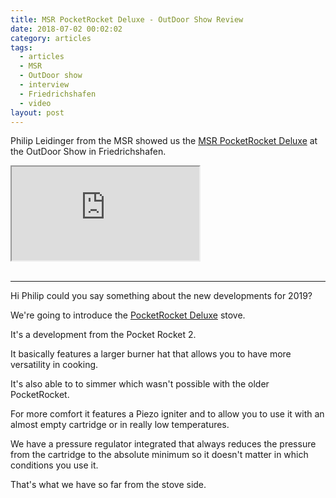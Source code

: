 ```yaml
---
title: MSR PocketRocket Deluxe - OutDoor Show Review
date: 2018-07-02 00:02:02
category: articles
tags:
  - articles
  - MSR
  - OutDoor show
  - interview
  - Friedrichshafen
  - video
layout: post
---
```


Philip Leidinger from the MSR showed us the <a href="https://amzn.to/2tKENzS" rel="nofollow">MSR PocketRocket Deluxe</a> at the OutDoor Show in Friedrichshafen.

<div class="embed-responsive embed-responsive-16by9">
    <iframe class="embed-responsive-item" src="https://www.youtube.com/embed/eSqYvleirkI"></iframe>
</div>
<br>
<!--more-->

---

Hi Philip could you say something about the new developments for 2019?

We're going to introduce the <a href="https://amzn.to/2tKENzS" rel="nofollow">PocketRocket Deluxe</a> stove.

It's a development from the Pocket Rocket 2.

It basically features a larger burner hat that allows you to have more versatility in cooking.

It's also able to to simmer which wasn't possible with the older PocketRocket.

For more comfort it features a Piezo igniter and to allow you to use it with an almost empty cartridge or in really low temperatures.

We have a pressure regulator integrated that always reduces the pressure from the cartridge to the absolute minimum so it doesn't matter in which conditions you use it.

That's what we have so far from the stove side.
